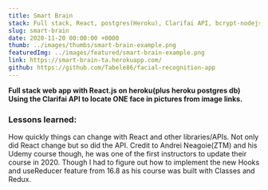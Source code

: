 ```yaml
---
title: Smart Brain
stack: Full stack, React, postgres(Heroku), Clarifai API, bcrypt-nodejs, cors, dotenv, express
slug: smart-brain
date: 2020-11-20 00:00:00 +0000
thumb: ../images/thumbs/smart-brain-example.png
featuredImg: ../images/featured/smart-brain-example.png
link: https://smart-brain-ta.herokuapp.com/
github: https://github.com/Tabele86/facial-recognition-app
---
```

**Full stack web app with React.js on heroku(plus heroku postgres db) Using the Clarifai API to locate ONE face in pictures from image links.**

### Lessons learned:
How quickly things can change with React and other libraries/APIs.  Not only did React change but so did the API. Credit to Andrei Neagoie(ZTM) and his Udemy course though, he was one of the first instructors to update their course in 2020. Though I had to figure out how to implement the new Hooks and useReducer feature from 16.8 as his course was built with Classes and Redux.